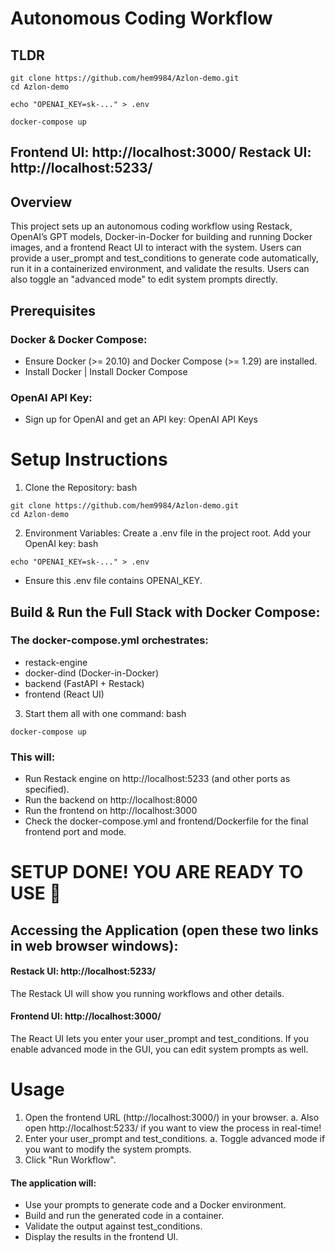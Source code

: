 # Autonomous Coding Workflow
## TLDR
```
git clone https://github.com/hem9984/Azlon-demo.git
cd Azlon-demo
```
```
echo "OPENAI_KEY=sk-..." > .env
```
```
docker-compose up
```
Frontend UI: http://localhost:3000/
Restack UI: http://localhost:5233/
-------------------------------------------------------------
## Overview
This project sets up an autonomous coding workflow using Restack, OpenAI’s GPT models, Docker-in-Docker for building and running Docker images, and a frontend React UI to interact with the system. Users can provide a user_prompt and test_conditions to generate code automatically, run it in a containerized environment, and validate the results. Users can also toggle an "advanced mode" to edit system prompts directly.

## Prerequisites
### Docker & Docker Compose:
* Ensure Docker (>= 20.10) and Docker Compose (>= 1.29) are installed.
* Install Docker | Install Docker Compose

### OpenAI API Key:
* Sign up for OpenAI and get an API key: OpenAI API Keys

# Setup Instructions

1. Clone the Repository:
bash
```
git clone https://github.com/hem9984/Azlon-demo.git
cd Azlon-demo
```

2. Environment Variables: Create a .env file in the project root. Add your OpenAI key:
bash
```
echo "OPENAI_KEY=sk-..." > .env
```
* Ensure this .env file contains OPENAI_KEY.

## Build & Run the Full Stack with Docker Compose: 

### The docker-compose.yml orchestrates:

* restack-engine
* docker-dind (Docker-in-Docker)
* backend (FastAPI + Restack)
* frontend (React UI)

3. Start them all with one command:
bash
```
docker-compose up
```
### This will:

* Run Restack engine on http://localhost:5233 (and other ports as specified).
* Run the backend on http://localhost:8000
* Run the frontend on http://localhost:3000
* Check the docker-compose.yml and frontend/Dockerfile for the final frontend port and mode.

# SETUP DONE! YOU ARE READY TO USE 🎊

## Accessing the Application (open these two links in web browser windows):

#### Restack UI: http://localhost:5233/
The Restack UI will show you running workflows and other details.

#### Frontend UI: http://localhost:3000/
The React UI lets you enter your user_prompt and test_conditions. If you enable advanced mode in the GUI, you can edit system prompts as well.



# Usage
1. Open the frontend URL (http://localhost:3000/) in your browser.
   a. Also open http://localhost:5233/ if you want to view the process in real-time!
2.  Enter your user_prompt and test_conditions.
   a. Toggle advanced mode if you want to modify the system prompts.
3. Click "Run Workflow".

#### The application will:
* Use your prompts to generate code and a Docker environment.
* Build and run the generated code in a container.
* Validate the output against test_conditions.
* Display the results in the frontend UI.
